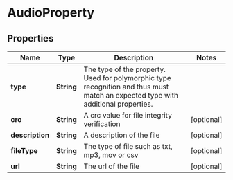 
# AudioProperty

## Properties
Name | Type | Description | Notes
------------ | ------------- | ------------- | -------------
**type** | **String** | The type of the property. Used for polymorphic type recognition and thus must match an expected type with additional properties. | 
**crc** | **String** | A crc value for file integrity verification |  [optional]
**description** | **String** | A description of the file |  [optional]
**fileType** | **String** | The type of file such as txt, mp3, mov or csv |  [optional]
**url** | **String** | The url of the file |  [optional]



